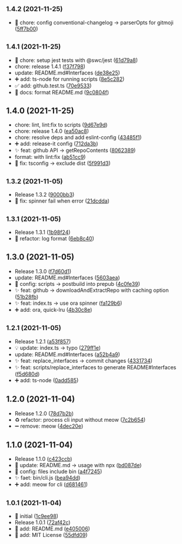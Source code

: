 ## <small>1.4.2 (2021-11-25)</small>

* :wrench: chore: config conventional-changelog -> parserOpts for gitmoji ([5ff7b00](https://github.com/KusStar/gdl/commit/5ff7b00))



## <small>1.4.1 (2021-11-25)</small>

* :wrench: chore: setup jest tests with @swc/jest ([61d79a8](https://github.com/KusStar/gdl/commit/61d79a8))
* chore: release 1.4.1 ([f37f798](https://github.com/KusStar/gdl/commit/f37f798))
* update: README.md#Interfaces ([de38e25](https://github.com/KusStar/gdl/commit/de38e25))
* :heavy_plus_sign: add: ts-node for running scripts ([8e5c282](https://github.com/KusStar/gdl/commit/8e5c282))
* :white_check_mark: add: github.test.ts ([70e9533](https://github.com/KusStar/gdl/commit/70e9533))
* :memo: docs: format README.md ([9c0804f](https://github.com/KusStar/gdl/commit/9c0804f))



## 1.4.0 (2021-11-25)

* chore: lint, lint:fix to scripts ([9d67e9d](https://github.com/KusStar/gdl/commit/9d67e9d))
* chore: release 1.4.0 ([ea50ac8](https://github.com/KusStar/gdl/commit/ea50ac8))
* chore: resolve deps and add eslint-config ([43485f1](https://github.com/KusStar/gdl/commit/43485f1))
* :heavy_plus_sign: add: release-it config ([712da3b](https://github.com/KusStar/gdl/commit/712da3b))
* :sparkles: feat: github API -> getRepoContents ([8062389](https://github.com/KusStar/gdl/commit/8062389))
* format: with lint:fix ([ab51cc9](https://github.com/KusStar/gdl/commit/ab51cc9))
* :bug: fix: tsconfig -> exclude dist ([5f991d3](https://github.com/KusStar/gdl/commit/5f991d3))



## <small>1.3.2 (2021-11-05)</small>

* Release 1.3.2 ([9000bb3](https://github.com/KusStar/gdl/commit/9000bb3))
* :bug: fix: spinner fail when error ([21dcdda](https://github.com/KusStar/gdl/commit/21dcdda))



## <small>1.3.1 (2021-11-05)</small>

* Release 1.3.1 ([1b98f24](https://github.com/KusStar/gdl/commit/1b98f24))
* :lipstick: refactor: log format ([6eb8c40](https://github.com/KusStar/gdl/commit/6eb8c40))



## 1.3.0 (2021-11-05)

* Release 1.3.0 ([f7d60d1](https://github.com/KusStar/gdl/commit/f7d60d1))
* update: README.md#Interfaces ([5603aea](https://github.com/KusStar/gdl/commit/5603aea))
* :wrench: config: scripts -> postbuild into prepub ([4c0fe39](https://github.com/KusStar/gdl/commit/4c0fe39))
* :sparkles: feat: github -> downloadAndExtractRepo with caching option ([51b28fb](https://github.com/KusStar/gdl/commit/51b28fb))
* :sparkles: feat: index.ts -> use ora spinner ([fa129b6](https://github.com/KusStar/gdl/commit/fa129b6))
* :heavy_plus_sign: add: ora, quick-lru ([4b30c8e](https://github.com/KusStar/gdl/commit/4b30c8e))



## <small>1.2.1 (2021-11-05)</small>

* Release 1.2.1 ([a53f857](https://github.com/KusStar/gdl/commit/a53f857))
* :bulb: update: index.ts -> typo ([279ff1e](https://github.com/KusStar/gdl/commit/279ff1e))
* update: README.md#Interfaces ([a52b4a9](https://github.com/KusStar/gdl/commit/a52b4a9))
* :sparkles: feat: replace_interfaces -> commit changes ([4331734](https://github.com/KusStar/gdl/commit/4331734))
* :sparkles: feat: scripts/replace_interfaces to generate README#Interfaces ([f5d680d](https://github.com/KusStar/gdl/commit/f5d680d))
* :heavy_plus_sign: add: ts-node ([0add585](https://github.com/KusStar/gdl/commit/0add585))



## 1.2.0 (2021-11-04)

* Release 1.2.0 ([78d7b2b](https://github.com/KusStar/gdl/commit/78d7b2b))
* :recycle: refactor: process cli input without meow ([7c2b654](https://github.com/KusStar/gdl/commit/7c2b654))
* :heavy_minus_sign: remove: meow ([4dec20e](https://github.com/KusStar/gdl/commit/4dec20e))



## 1.1.0 (2021-11-04)

* Release 1.1.0 ([c423ccb](https://github.com/KusStar/gdl/commit/c423ccb))
* :memo: update: README.md -> usage with npx ([bd087de](https://github.com/KusStar/gdl/commit/bd087de))
* :wrench: config: files include bin ([a4f7245](https://github.com/KusStar/gdl/commit/a4f7245))
* :sparkles: faet: bin/cli.js ([bea94dd](https://github.com/KusStar/gdl/commit/bea94dd))
* :heavy_plus_sign: add: meow for cli ([d681461](https://github.com/KusStar/gdl/commit/d681461))



## <small>1.0.1 (2021-11-04)</small>

* :tada: initial ([1c9ee98](https://github.com/KusStar/gdl/commit/1c9ee98))
* Release 1.0.1 ([72af42c](https://github.com/KusStar/gdl/commit/72af42c))
* :memo: add: README.md ([e405006](https://github.com/KusStar/gdl/commit/e405006))
* :page_facing_up: add: MIT License ([55dfd09](https://github.com/KusStar/gdl/commit/55dfd09))

